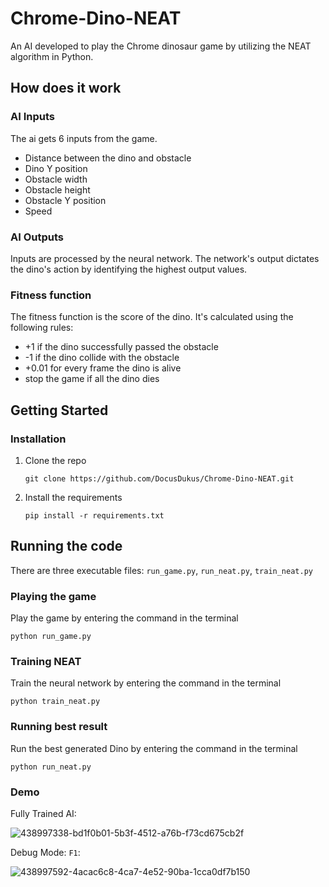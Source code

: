 # Chrome-Dino-NEAT

An AI developed to play the Chrome dinosaur game by utilizing the NEAT algorithm in Python.

## How does it work

### AI Inputs

The ai gets 6 inputs from the game.

* Distance between the dino and obstacle
* Dino Y position
* Obstacle width
* Obstacle height
* Obstacle Y position
* Speed

### AI Outputs

Inputs are processed by the neural network. The network's output dictates the dino's action by identifying the highest output values.

### Fitness function

The fitness function is the score of the dino.
It's calculated using the following rules:

* +1 if the dino successfully passed the obstacle
* -1 if the dino collide with the obstacle
* +0.01 for every frame the dino is alive
* stop the game if all the dino dies

## Getting Started

### Installation

1. Clone the repo
   ```
   git clone https://github.com/DocusDukus/Chrome-Dino-NEAT.git
   ```

2. Install the requirements
   ```
   pip install -r requirements.txt
   ```
## Running the code

There are three executable files: `run_game.py`, `run_neat.py`, `train_neat.py`

### Playing the game

Play the game by entering the command in the terminal

    python run_game.py

### Training NEAT

Train the neural network by entering the command in the terminal

    python train_neat.py

### Running best result

Run the best generated Dino by entering the command in the terminal

    python run_neat.py

### Demo

Fully Trained AI:

![438997338-bd1f0b01-5b3f-4512-a76b-f73cd675cb2f](https://github.com/user-attachments/assets/24b3c1d9-dd96-43f5-b5ac-e9189e613c17)


Debug Mode: `F1`:

![438997592-4acac6c8-4ca7-4e52-90ba-1cca0df7b150](https://github.com/user-attachments/assets/748340b0-e78f-465a-a603-24f37fe58c99)
